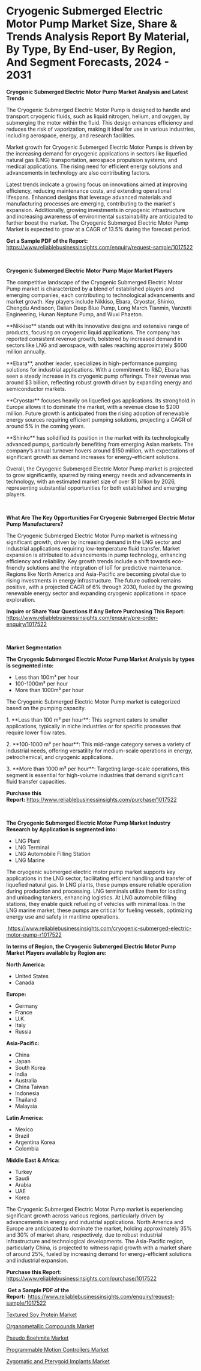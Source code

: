 <p><h1>Cryogenic Submerged Electric Motor Pump Market Size, Share & Trends Analysis Report By Material, By Type, By End-user, By Region, And Segment Forecasts, 2024 - 2031</h1></p><p><strong>Cryogenic Submerged Electric Motor Pump Market Analysis and Latest Trends</strong></p>
<p><p>The Cryogenic Submerged Electric Motor Pump is designed to handle and transport cryogenic fluids, such as liquid nitrogen, helium, and oxygen, by submerging the motor within the fluid. This design enhances efficiency and reduces the risk of vaporization, making it ideal for use in various industries, including aerospace, energy, and research facilities. </p><p>Market growth for Cryogenic Submerged Electric Motor Pumps is driven by the increasing demand for cryogenic applications in sectors like liquefied natural gas (LNG) transportation, aerospace propulsion systems, and medical applications. The rising need for efficient energy solutions and advancements in technology are also contributing factors. </p><p>Latest trends indicate a growing focus on innovations aimed at improving efficiency, reducing maintenance costs, and extending operational lifespans. Enhanced designs that leverage advanced materials and manufacturing processes are emerging, contributing to the market's expansion. Additionally, growing investments in cryogenic infrastructure and increasing awareness of environmental sustainability are anticipated to further boost the market. The Cryogenic Submerged Electric Motor Pump Market is expected to grow at a CAGR of 13.5% during the forecast period.</p></p>
<p><strong>Get a Sample PDF of the Report:&nbsp;</strong> <a href="https://www.reliablebusinessinsights.com/enquiry/request-sample/1017522?utm_campaign=904&utm_medium=2&utm_source=Github&utm_content=ia&utm_term=04122024&utm_id=cryogenic-submerged-electric-motor-pump">https://www.reliablebusinessinsights.com/enquiry/request-sample/1017522</a></p>
<p>&nbsp;</p>
<p><strong>Cryogenic Submerged Electric Motor Pump Major Market Players</strong></p>
<p><p>The competitive landscape of the Cryogenic Submerged Electric Motor Pump market is characterized by a blend of established players and emerging companies, each contributing to technological advancements and market growth. Key players include Nikkiso, Ebara, Cryostar, Shinko, Chengdu Andisoon, Dalian Deep Blue Pump, Long March Tianmin, Vanzetti Engineering, Hunan Neptune Pump, and Wuxi Phaeton.</p><p>**Nikkiso** stands out with its innovative designs and extensive range of products, focusing on cryogenic liquid applications. The company has reported consistent revenue growth, bolstered by increased demand in sectors like LNG and aerospace, with sales reaching approximately $600 million annually.</p><p>**Ebara**, another leader, specializes in high-performance pumping solutions for industrial applications. With a commitment to R&D, Ebara has seen a steady increase in its cryogenic pump offerings. Their revenue was around $3 billion, reflecting robust growth driven by expanding energy and semiconductor markets.</p><p>**Cryostar** focuses heavily on liquefied gas applications. Its stronghold in Europe allows it to dominate the market, with a revenue close to $200 million. Future growth is anticipated from the rising adoption of renewable energy sources requiring efficient pumping solutions, projecting a CAGR of around 5% in the coming years.</p><p>**Shinko** has solidified its position in the market with its technologically advanced pumps, particularly benefiting from emerging Asian markets. The company’s annual turnover hovers around $150 million, with expectations of significant growth as demand increases for energy-efficient solutions.</p><p>Overall, the Cryogenic Submerged Electric Motor Pump market is projected to grow significantly, spurred by rising energy needs and advancements in technology, with an estimated market size of over $1 billion by 2026, representing substantial opportunities for both established and emerging players.</p></p>
<p>&nbsp;</p>
<p><strong>What Are The Key Opportunities For Cryogenic Submerged Electric Motor Pump Manufacturers?</strong></p>
<p><p>The Cryogenic Submerged Electric Motor Pump market is witnessing significant growth, driven by increasing demand in the LNG sector and industrial applications requiring low-temperature fluid transfer. Market expansion is attributed to advancements in pump technology, enhancing efficiency and reliability. Key growth trends include a shift towards eco-friendly solutions and the integration of IoT for predictive maintenance. Regions like North America and Asia-Pacific are becoming pivotal due to rising investments in energy infrastructure. The future outlook remains positive, with a projected CAGR of 6% through 2030, fueled by the growing renewable energy sector and expanding cryogenic applications in space exploration.</p></p>
<p><strong>Inquire or Share Your Questions If Any Before Purchasing This Report:</strong> <a href="https://www.reliablebusinessinsights.com/enquiry/pre-order-enquiry/1017522?utm_campaign=904&utm_medium=2&utm_source=Github&utm_content=ia&utm_term=04122024&utm_id=cryogenic-submerged-electric-motor-pump">https://www.reliablebusinessinsights.com/enquiry/pre-order-enquiry/1017522</a></p>
<p>&nbsp;</p>
<p><strong>Market Segmentation</strong></p>
<p><strong>The Cryogenic Submerged Electric Motor Pump Market Analysis by types is segmented into:</strong></p>
<p><ul><li>Less than 100m³ per hour</li><li>100-1000m³ per hour</li><li>More than 1000m³ per hour</li></ul></p>
<p><p>The Cryogenic Submerged Electric Motor Pump market is categorized based on the pumping capacity. </p><p>1. **Less than 100 m³ per hour**: This segment caters to smaller applications, typically in niche industries or for specific processes that require lower flow rates.</p><p>2. **100-1000 m³ per hour**: This mid-range category serves a variety of industrial needs, offering versatility for medium-scale operations in energy, petrochemical, and cryogenic applications.</p><p>3. **More than 1000 m³ per hour**: Targeting large-scale operations, this segment is essential for high-volume industries that demand significant fluid transfer capacities.</p></p>
<p><strong>Purchase this Report:&nbsp;</strong><a href="https://www.reliablebusinessinsights.com/purchase/1017522?utm_campaign=904&utm_medium=2&utm_source=Github&utm_content=ia&utm_term=04122024&utm_id=cryogenic-submerged-electric-motor-pump">https://www.reliablebusinessinsights.com/purchase/1017522</a></p>
<p>&nbsp;</p>
<p><strong>The Cryogenic Submerged Electric Motor Pump Market Industry Research by Application is segmented into:</strong></p>
<p><ul><li>LNG Plant</li><li>LNG Terminal</li><li>LNG Automobile Filling Station</li><li>LNG Marine</li></ul></p>
<p><p>The cryogenic submerged electric motor pump market supports key applications in the LNG sector, facilitating efficient handling and transfer of liquefied natural gas. In LNG plants, these pumps ensure reliable operation during production and processing. LNG terminals utilize them for loading and unloading tankers, enhancing logistics. At LNG automobile filling stations, they enable quick refueling of vehicles with minimal loss. In the LNG marine market, these pumps are critical for fueling vessels, optimizing energy use and safety in maritime operations.</p></p>
<p><a href="https://www.reliablebusinessinsights.com/cryogenic-submerged-electric-motor-pump-r1017522?utm_campaign=904&utm_medium=2&utm_source=Github&utm_content=ia&utm_term=04122024&utm_id=cryogenic-submerged-electric-motor-pump">&nbsp;https://www.reliablebusinessinsights.com/cryogenic-submerged-electric-motor-pump-r1017522</a></p>
<p><strong>In terms of Region, the Cryogenic Submerged Electric Motor Pump Market Players available by Region are:</strong></p>
<p>
    <p> <strong> North America: </strong>
        <ul>
            <li>United States</li>
            <li>Canada</li>
        </ul>
        </p> 
    <p> <strong> Europe: </strong>
        <ul>
            <li>Germany</li>
            <li>France</li>
            <li>U.K.</li>
            <li>Italy</li>
            <li>Russia</li>
        </ul>
        </p> 
    <p> <strong> Asia-Pacific: </strong>
        <ul>
            <li>China</li>
            <li>Japan</li>
            <li>South Korea</li>
            <li>India</li>
            <li>Australia</li>
            <li>China Taiwan</li>
            <li>Indonesia</li>
            <li>Thailand</li>
            <li>Malaysia</li>
        </ul>
        </p> 
    <p> <strong> Latin America: </strong>
        <ul>
            <li>Mexico</li>
            <li>Brazil</li>
            <li>Argentina Korea</li>
            <li>Colombia</li>
        </ul>
        </p> 
    <p> <strong> Middle East & Africa: </strong>
        <ul>
            <li>Turkey</li>
            <li>Saudi</li>
            <li>Arabia</li>
            <li>UAE</li>
            <li>Korea</li>
        </ul>
    </p>
    </p>
<p><p>The Cryogenic Submerged Electric Motor Pump market is experiencing significant growth across various regions, particularly driven by advancements in energy and industrial applications. North America and Europe are anticipated to dominate the market, holding approximately 35% and 30% of market share, respectively, due to robust industrial infrastructure and technological developments. The Asia-Pacific region, particularly China, is projected to witness rapid growth with a market share of around 25%, fueled by increasing demand for energy-efficient solutions and industrial expansion.</p></p>
<p><strong>Purchase this Report: </strong><a href="https://www.reliablebusinessinsights.com/purchase/1017522?utm_campaign=904&utm_medium=2&utm_source=Github&utm_content=ia&utm_term=04122024&utm_id=cryogenic-submerged-electric-motor-pump">https://www.reliablebusinessinsights.com/purchase/1017522</a></p>
<p>&nbsp;<strong>Get a Sample PDF of the Report:&nbsp;&nbsp;</strong><a href="https://www.reliablebusinessinsights.com/enquiry/request-sample/1017522?utm_campaign=904&utm_medium=2&utm_source=Github&utm_content=ia&utm_term=04122024&utm_id=cryogenic-submerged-electric-motor-pump">https://www.reliablebusinessinsights.com/enquiry/request-sample/1017522</a></p>
<p><strong></strong></p>
<p><p><a href="https://github.com/rodinayygacklezi/Market-Research-Report-List-1/blob/main/textured-soy-protein-market.md?utm_campaign=904&utm_medium=2&utm_source=Github&utm_content=ia&utm_term=04122024&utm_id=cryogenic-submerged-electric-motor-pump">Textured Soy Protein Market</a></p><p><a href="https://www.linkedin.com/pulse/competitive-landscape-organometallic-compounds-market-5rste?utm_campaign=904&utm_medium=2&utm_source=Github&utm_content=ia&utm_term=04122024&utm_id=cryogenic-submerged-electric-motor-pump">Organometallic Compounds Market</a></p><p><a href="https://www.linkedin.com/pulse/growth-opportunities-challenges-pseudo-boehmite-market-projected-pbzve?utm_campaign=904&utm_medium=2&utm_source=Github&utm_content=ia&utm_term=04122024&utm_id=cryogenic-submerged-electric-motor-pump">Pseudo Boehmite Market</a></p><p><a href="https://issuu.com/reportprime-2/docs/programmable-motion-controllers-market-size-2030.p?utm_campaign=904&utm_medium=2&utm_source=Github&utm_content=ia&utm_term=04122024&utm_id=cryogenic-submerged-electric-motor-pump">Programmable Motion Controllers Market</a></p><p><a href="https://github.com/flnordan65e0/Market-Research-Report-List-1/blob/main/zygomatic-and-pterygoid-implants-market.md?utm_campaign=904&utm_medium=2&utm_source=Github&utm_content=ia&utm_term=04122024&utm_id=cryogenic-submerged-electric-motor-pump">Zygomatic and Pterygoid Implants Market</a></p></p>